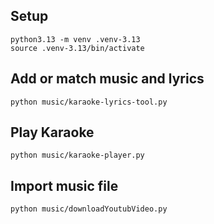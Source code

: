 ## Setup
```commandline
python3.13 -m venv .venv-3.13
source .venv-3.13/bin/activate
```
## Add or match music and lyrics
```commandline
python music/karaoke-lyrics-tool.py
```
## Play Karaoke
```commandline
python music/karaoke-player.py
```
## Import music file
```commandline
python music/downloadYoutubVideo.py
```